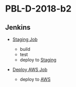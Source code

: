 # PBL-D-2018-b2

## Jenkins

- [Staging Job](http://133.1.236.184:8000/jenkins/job/B2/job/memoworld_ci/)
  - build
  - test
  - deploy to [Staging](http://133.1.236.167:8082/memoworld)

- [Deploy AWS Job](http://133.1.236.184:8000/jenkins/job/B2/job/memoworld_aws/)
  - deploy to [AWS](https://133.1.236.167:4432/memoworld)
